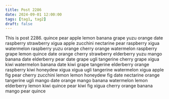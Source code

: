 ```yaml
---
title: Post 2286
date: 2024-09-01 12:00:00
tags: [tag1, tag2]
draft: false
---
```

This is post 2286.
quince
pear
apple
lemon
banana
grape
yuzu
orange
date
raspberry
strawberry
xigua
apple
zucchini
nectarine
pear
raspberry
xigua
watermelon
raspberry
yuzu
orange
cherry
orange
watermelon
raspberry
grape
lemon
quince
date
orange
cherry
strawberry
elderberry
yuzu
mango
banana
date
elderberry
pear
date
grape
ugli
tangerine
cherry
grape
xigua
kiwi
watermelon
banana
date
kiwi
grape
tangerine
elderberry
orange
raspberry
kiwi
honeydew
xigua
xigua
ugli
tangerine
watermelon
xigua
apple
fig
pear
cherry
zucchini
lemon
lemon
honeydew
fig
date
nectarine
orange
tangerine
ugli
mango
date
orange
mango
banana
watermelon
lemon
elderberry
lemon
kiwi
quince
pear
kiwi
fig
xigua
cherry
orange
banana
mango
pear
quince
